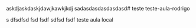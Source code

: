 askdjaskdaskjdawjkawkjkdj
sadasdasdasdasdasd# teste
teste-aula-rodrigo

s
dfsdfsd
fsd
fsdf
sdfsd
fsdf
teste aula local

